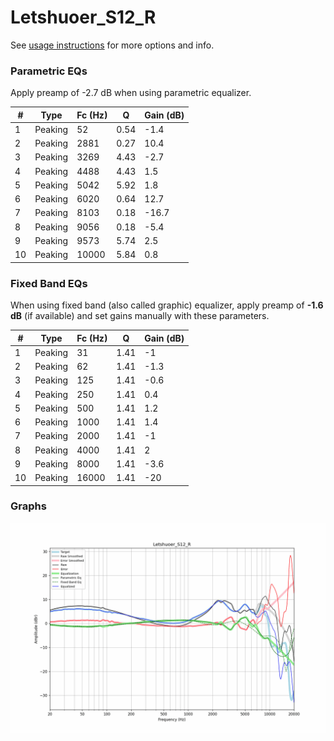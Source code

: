 # Letshuoer_S12_R
See [usage instructions](https://github.com/jaakkopasanen/AutoEq#usage) for more options and info.

### Parametric EQs
Apply preamp of -2.7 dB when using parametric equalizer.

|   # | Type    |   Fc (Hz) |    Q |   Gain (dB) |
|-----|---------|-----------|------|-------------|
|   1 | Peaking |        52 | 0.54 |        -1.4 |
|   2 | Peaking |      2881 | 0.27 |        10.4 |
|   3 | Peaking |      3269 | 4.43 |        -2.7 |
|   4 | Peaking |      4488 | 4.43 |         1.5 |
|   5 | Peaking |      5042 | 5.92 |         1.8 |
|   6 | Peaking |      6020 | 0.64 |        12.7 |
|   7 | Peaking |      8103 | 0.18 |       -16.7 |
|   8 | Peaking |      9056 | 0.18 |        -5.4 |
|   9 | Peaking |      9573 | 5.74 |         2.5 |
|  10 | Peaking |     10000 | 5.84 |         0.8 |

### Fixed Band EQs
When using fixed band (also called graphic) equalizer, apply preamp of **-1.6 dB** (if available) and set gains manually with these parameters.

|   # | Type    |   Fc (Hz) |    Q |   Gain (dB) |
|-----|---------|-----------|------|-------------|
|   1 | Peaking |        31 | 1.41 |        -1   |
|   2 | Peaking |        62 | 1.41 |        -1.3 |
|   3 | Peaking |       125 | 1.41 |        -0.6 |
|   4 | Peaking |       250 | 1.41 |         0.4 |
|   5 | Peaking |       500 | 1.41 |         1.2 |
|   6 | Peaking |      1000 | 1.41 |         1.4 |
|   7 | Peaking |      2000 | 1.41 |        -1   |
|   8 | Peaking |      4000 | 1.41 |         2   |
|   9 | Peaking |      8000 | 1.41 |        -3.6 |
|  10 | Peaking |     16000 | 1.41 |       -20   |

### Graphs
![](./Letshuoer_S12_R.png)
